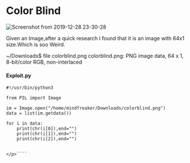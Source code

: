 <h1>Color Blind</h1>

![Screenshot from 2019-12-28 23-30-28](https://user-images.githubusercontent.com/46676598/71547750-32c31600-29ca-11ea-9fb3-9351c042177c.png)

Given an Image,after a quick research I found that it is an image with 64x1 size.Which is soo Weird.


~/Downloads$ file colorblind.png 
colorblind.png: PNG image data, 64 x 1, 8-bit/color RGB, non-interlaced


<h4>Exploit.py</h4>

````<p>
#!/usr/bin/python3

from PIL import Image

im = Image.open("/home/mindfreaker/Downloads/colorblind.png")
data = list(im.getdata())

for i in data:
	print(chr(i[0]),end="")
	print(chr(i[1]),end="")
	print(chr(i[2]),end="")


</p>````
